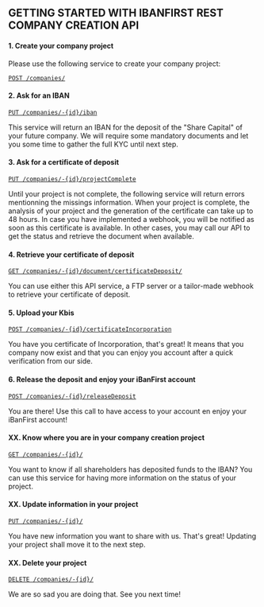 ## GETTING STARTED WITH IBANFIRST REST COMPANY CREATION API ##

#### 1. Create your company project ####

Please use the following service to create your company project:

[`POST /companies/`](/services/companies.md#post_companies)

#### 2. Ask for an IBAN ####

[`PUT /companies/-{id}/iban`](/services/companies.md#put_companiesIban)

This service will return an IBAN for the deposit of the "Share Capital" of your future company.
We will require some mandatory documents and let you some time to gather the full KYC until next step.

#### 3. Ask for a certificate of deposit ####

[`PUT /companies/-{id}/projectComplete`](/services/companies.md#put_companiesComplete)

Until your project is not complete, the following service will return errors mentionning the missings information.
When your project is complete, the analysis of your project and the generation of the certificate can take up to 48 hours. In case you have implemented a webhook, you will be notified as soon as this certificate is available. In other cases, you may call our API to get the status and retrieve the document when available.

#### 4. Retrieve your certificate of deposit ####

 [`GET /companies/-{id}/document/certificateDeposit/`](/services/companies.md#getDocuments_certificateIncorporation)
 
You can use either this API service, a FTP server or a tailor-made webhook to retrieve your certificate of deposit.

#### 5. Upload your Kbis ####

 [`POST /companies/-{id}/certificateIncorporation`](/services/companies.md#post_companiesCertificateIncorporation) 
 
You have you certificate of Incorporation, that's great! It means that you company now exist and that you can enjoy you account after a quick verification from our side.

#### 6. Release the deposit and enjoy your iBanFirst account  ####

[`POST /companies/-{id}/releaseDeposit`](/services/companies.md#post_companiesReleaseDeposit)

You are there! Use this call to have access to your account en enjoy your iBanFirst account!

#### XX. Know where you are in your company creation project ####

[`GET /companies/-{id}/`](/services/companies.md#get_companies) 

You want to know if all shareholders has deposited funds to the IBAN? You can use this service for having more information on the status of your project.

#### XX. Update information in your project ####

 [`PUT /companies/-{id}/`](/services/companies.md#put_companies)
 
You have new information you want to share with us. That's great! Updating your project shall move it to the next step.

#### XX. Delete your project ####

[`DELETE /companies/-{id}/`](/services/companies.md#delete_companies)

We are so sad you are doing that. See you next time!
